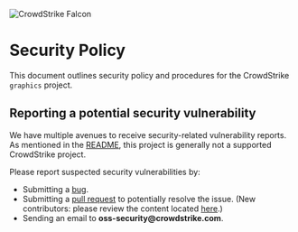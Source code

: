 ![CrowdStrike Falcon](./github/cs-logo.png)

# Security Policy

This document outlines security policy and procedures for the CrowdStrike `graphics` project.

## Reporting a potential security vulnerability

We have multiple avenues to receive security-related vulnerability reports.
As mentioned in the [README](./README.md), this project is generally not a supported CrowdStrike project.

Please report suspected security vulnerabilities by:

- Submitting
  a [bug](https://github.com/CrowdStrike/graphics-core/issues/new?assignees=&labels=bug+%3Abug%3A&title=%5B+BUG+%5D+...).
- Submitting a [pull request](https://github.com/CrowdStrike/graphics-core/pulls) to potentially resolve the issue. (New
  contributors: please review the content
  located [here](https://github.com/CrowdStrike/graphics-core/blob/main/CONTRIBUTING.md).)
- Sending an email to __oss-security@crowdstrike.com__.
